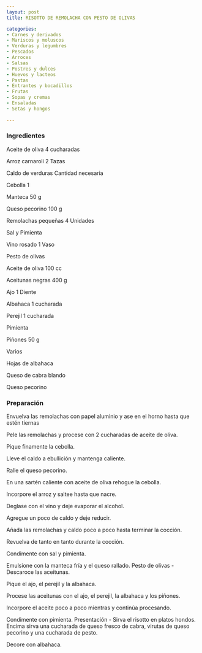 ```yaml
---
layout: post
title: RISOTTO DE REMOLACHA CON PESTO DE OLIVAS

categories:
- Carnes y derivados
- Mariscos y moluscos
- Verduras y legumbres
- Pescados
- Arroces
- Salsas
- Postres y dulces
- Huevos y lacteos
- Pastas
- Entrantes y bocadillos
- Frutas
- Sopas y cremas
- Ensaladas
- Setas y hongos
 
---
```

<h3>Ingredientes</h3>

Aceite de oliva 4 cucharadas

Arroz carnaroli 2 Tazas

Caldo de verduras   Cantidad necesaria

Cebolla 1

Manteca 50 g

Queso pecorino 100 g

Remolachas pequeñas 4 Unidades

Sal y Pimienta

Vino rosado 1 Vaso

Pesto de olivas

Aceite de oliva  100 cc

Aceitunas negras 400 g

Ajo 1 Diente

Albahaca 1 cucharada

Perejil 1 cucharada

Pimienta

Piñones 50 g

Varios

Hojas de albahaca

Queso de cabra blando

Queso pecorino

<h3>Preparación</h3>

Envuelva las remolachas con papel aluminio y ase en el horno hasta que estén tiernas

Pele las remolachas y procese con 2 cucharadas de aceite de oliva.

Pique finamente la cebolla.

Lleve el caldo a ebullición y mantenga caliente.

Ralle el queso pecorino.

En una sartén caliente con aceite de oliva rehogue la cebolla.

Incorpore el arroz y saltee hasta que nacre.

Deglase con el vino y deje evaporar el alcohol.

Agregue un poco de caldo y deje reducir.

Añada las remolachas y caldo poco a poco hasta terminar la cocción.

Revuelva de tanto en tanto durante la cocción.

Condimente con sal y pimienta.

Emulsione con la manteca fría y el queso rallado. Pesto de olivas  - Descaroce las aceitunas.

Pique el ajo, el perejil y la albahaca.

Procese las aceitunas con el ajo, el perejil, la albahaca y los piñones.

Incorpore el aceite poco a poco mientras y continúa procesando.

Condimente con pimienta. Presentación  - Sirva el risotto en platos hondos. Encima sirva una cucharada de queso fresco de cabra, virutas de queso pecorino y una cucharada de pesto.

Decore con albahaca.

